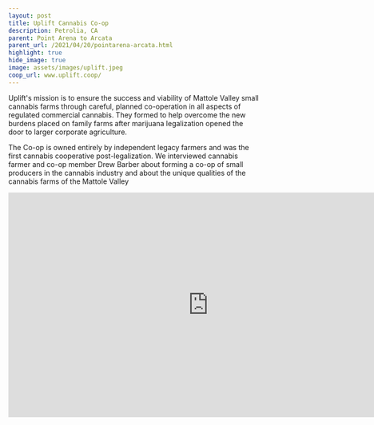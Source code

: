 ```yaml
---
layout: post
title: Uplift Cannabis Co-op
description: Petrolia, CA
parent: Point Arena to Arcata
parent_url: /2021/04/20/pointarena-arcata.html
highlight: true
hide_image: true
image: assets/images/uplift.jpeg
coop_url: www.uplift.coop/
---
```


Uplift's mission is to ensure the success and viability of Mattole Valley small cannabis farms through careful, planned co-operation in all aspects of regulated commercial cannabis. They formed to help overcome the new burdens placed on family farms after marijuana legalization opened the door to larger corporate agriculture.

The Co-op is owned entirely by independent legacy farmers and was the first cannabis cooperative post-legalization.  We interviewed cannabis farmer and co-op member Drew Barber about forming a co-op of small producers in the cannabis industry and about the unique qualities of the cannabis farms of the Mattole Valley

<div class="iframe-wrapper">
<iframe width="800" height="450" src="https://www.youtube.com/embed/QjmAkPHDJUw" title="YouTube video player" frameborder="0" allow="accelerometer; autoplay; clipboard-write; encrypted-media; gyroscope; picture-in-picture" allowfullscreen></iframe>
</div>